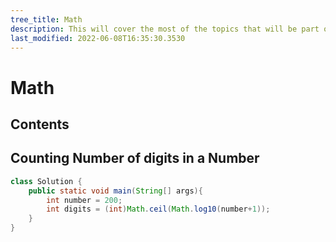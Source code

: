 ```yaml
---
tree_title: Math
description: This will cover the most of the topics that will be part of the Math.
last_modified: 2022-06-08T16:35:30.3530
---
```


# Math

## Contents

## Counting Number of digits in a Number
    
```java
class Solution {
    public static void main(String[] args){
        int number = 200;
        int digits = (int)Math.ceil(Math.log10(number+1));
    }
}
```
